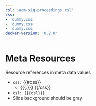 ```yaml
---
csl: 'acm-sig-proceedings.csl'
css:
- 'dummy.css'
- 'dummy.css'
- 'dummy.css'
decker-version: '0.2.0'
---
```


# Meta Resources

Resource references in meta data values

-   `css:` {{\#css}}
    -   {{{.}}} {{/css}}
-   `csl: {{{csl}}}`
-   Slide background should be gray
